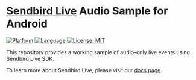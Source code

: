 # [Sendbird Live](https://sendbird.com/docs/live) Audio Sample for Android

[![Platform](https://img.shields.io/badge/platform-android-orange.svg)](https://github.com/sendbird/sendbird-live-sample-audio-android)
[![Language](https://img.shields.io/badge/language-kotlin-orange.svg)](https://github.com/sendbird/sendbird-live-sample-audio-android)
[![License: MIT](https://img.shields.io/badge/License-MIT-yellow.svg)](https://opensource.org/licenses/MIT)

This repository provides a working sample of audio-only live events using Sendbird Live SDK. 

To learn more about Sendbird Live, please visit our [docs page](https://sendbird.com/docs/live/sdk/v1/android/getting-started/start-your-first-live). 
